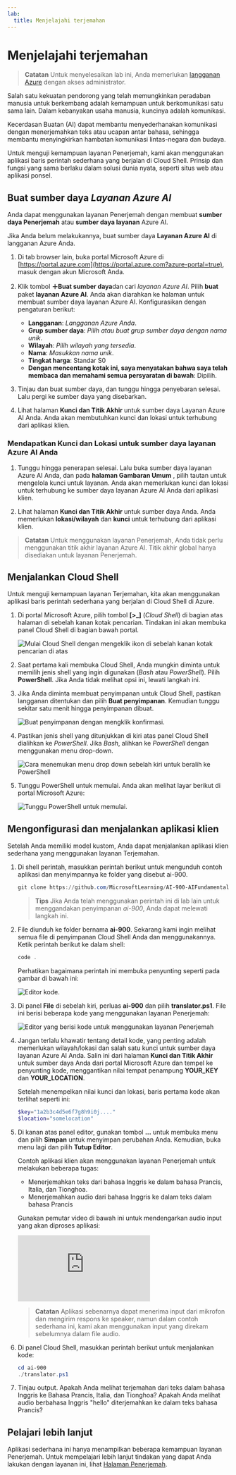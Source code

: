```yaml
---
lab:
  title: Menjelajahi terjemahan
---
```


# Menjelajahi terjemahan

> **Catatan** Untuk menyelesaikan lab ini, Anda memerlukan [langganan Azure](https://azure.microsoft.com/free?azure-portal=true) dengan akses administrator.

Salah satu kekuatan pendorong yang telah memungkinkan peradaban manusia untuk berkembang adalah kemampuan untuk berkomunikasi satu sama lain. Dalam kebanyakan usaha manusia, kuncinya adalah komunikasi.

Kecerdasan Buatan (AI) dapat membantu menyederhanakan komunikasi dengan menerjemahkan teks atau ucapan antar bahasa, sehingga membantu menyingkirkan hambatan komunikasi lintas-negara dan budaya.

Untuk menguji kemampuan layanan Penerjemah, kami akan menggunakan aplikasi baris perintah sederhana yang berjalan di Cloud Shell. Prinsip dan fungsi yang sama berlaku dalam solusi dunia nyata, seperti situs web atau aplikasi ponsel.

## Buat sumber daya *Layanan Azure AI*

Anda dapat menggunakan layanan Penerjemah dengan membuat **sumber daya Penerjemah** atau **sumber daya layanan** Azure AI.

Jika Anda belum melakukannya, buat sumber daya **Layanan Azure AI** di langganan Azure Anda.

1. Di tab browser lain, buka portal Microsoft Azure di [https://portal.azure.com](https://portal.azure.com?azure-portal=true), masuk dengan akun Microsoft Anda.

1. Klik tombol **＋Buat sumber daya**dan cari *layanan Azure AI*. Pilih **buat** paket **layanan Azure AI**. Anda akan diarahkan ke halaman untuk membuat sumber daya layanan Azure AI. Konfigurasikan dengan pengaturan berikut:
    - **Langganan**: *Langganan Azure Anda*.
    - **Grup sumber daya**: *Pilih atau buat grup sumber daya dengan nama unik*.
    - **Wilayah**: *Pilih wilayah yang tersedia*.
    - **Nama**: *Masukkan nama unik*.
    - **Tingkat harga**: Standar S0
    - **Dengan mencentang kotak ini, saya menyatakan bahwa saya telah membaca dan memahami semua persyaratan di bawah**: Dipilih.

1. Tinjau dan buat sumber daya, dan tunggu hingga penyebaran selesai. Lalu pergi ke sumber daya yang disebarkan.

1. Lihat halaman **Kunci dan Titik Akhir** untuk sumber daya Layanan Azure AI Anda. Anda akan membutuhkan kunci dan lokasi untuk terhubung dari aplikasi klien.

### Mendapatkan Kunci dan Lokasi untuk sumber daya layanan Azure AI Anda

1. Tunggu hingga penerapan selesai. Lalu buka sumber daya layanan Azure AI Anda, dan pada **halaman Gambaran Umum** , pilih tautan untuk mengelola kunci untuk layanan. Anda akan memerlukan kunci dan lokasi untuk terhubung ke sumber daya layanan Azure AI Anda dari aplikasi klien.

1. Lihat halaman **Kunci dan Titik Akhir** untuk sumber daya Anda. Anda memerlukan **lokasi/wilayah** dan **kunci** untuk terhubung dari aplikasi klien.

> **Catatan** Untuk menggunakan layanan Penerjemah, Anda tidak perlu menggunakan titik akhir layanan Azure AI. Titik akhir global hanya disediakan untuk layanan Penerjemah. 

## Menjalankan Cloud Shell

Untuk menguji kemampuan layanan Terjemahan, kita akan menggunakan aplikasi baris perintah sederhana yang berjalan di Cloud Shell di Azure. 

1. Di portal Microsoft Azure, pilih tombol **[>_]** (*Cloud Shell*) di bagian atas halaman di sebelah kanan kotak pencarian. Tindakan ini akan membuka panel Cloud Shell di bagian bawah portal.

    ![Mulai Cloud Shell dengan mengeklik ikon di sebelah kanan kotak pencarian di atas](media/translate-text-and-speech/powershell-portal-guide-1.png)

1. Saat pertama kali membuka Cloud Shell, Anda mungkin diminta untuk memilih jenis shell yang ingin digunakan (*Bash* atau *PowerShell*). Pilih **PowerShell**. Jika Anda tidak melihat opsi ini, lewati langkah ini.  

1. Jika Anda diminta membuat penyimpanan untuk Cloud Shell, pastikan langganan ditentukan dan pilih **Buat penyimpanan**. Kemudian tunggu sekitar satu menit hingga penyimpanan dibuat.

    ![Buat penyimpanan dengan mengklik konfirmasi.](media/translate-text-and-speech/powershell-portal-guide-2.png)

1. Pastikan jenis shell yang ditunjukkan di kiri atas panel Cloud Shell dialihkan ke *PowerShell*. Jika *Bash*, alihkan ke *PowerShell* dengan menggunakan menu drop-down. 

    ![Cara menemukan menu drop down sebelah kiri untuk beralih ke PowerShell](media/translate-text-and-speech/powershell-portal-guide-3.png) 

1. Tunggu PowerShell untuk memulai. Anda akan melihat layar berikut di portal Microsoft Azure:  

    ![Tunggu PowerShell untuk memulai.](media/translate-text-and-speech/powershell-prompt.png)

## Mengonfigurasi dan menjalankan aplikasi klien

Setelah Anda memiliki model kustom, Anda dapat menjalankan aplikasi klien sederhana yang menggunakan layanan Terjemahan.

1. Di shell perintah, masukkan perintah berikut untuk mengunduh contoh aplikasi dan menyimpannya ke folder yang disebut ai-900.

    ```PowerShell
    git clone https://github.com/MicrosoftLearning/AI-900-AIFundamentals ai-900
    ```

    >**Tips** Jika Anda telah menggunakan perintah ini di lab lain untuk menggandakan penyimpanan *ai-900*, Anda dapat melewati langkah ini.

1. File diunduh ke folder bernama **ai-900**. Sekarang kami ingin melihat semua file di penyimpanan Cloud Shell Anda dan menggunakannya. Ketik perintah berikut ke dalam shell: 

     ```PowerShell
    code .
    ```

    Perhatikan bagaimana perintah ini membuka penyunting seperti pada gambar di bawah ini: 

    ![Editor kode.](media/translate-text-and-speech/powershell-portal-guide-4.png)

1. Di panel **File** di sebelah kiri, perluas **ai-900** dan pilih **translator.ps1**. File ini berisi beberapa kode yang menggunakan layanan Penerjemah:

    ![Editor yang berisi kode untuk menggunakan layanan Penerjemah](media/translate-text-and-speech/translate-code.png)

1. Jangan terlalu khawatir tentang detail kode, yang penting adalah memerlukan wilayah/lokasi dan salah satu kunci untuk sumber daya layanan Azure AI Anda. Salin ini dari halaman **Kunci dan Titik Akhir** untuk sumber daya Anda dari portal Microsoft Azure dan tempel ke penyunting kode, menggantikan nilai tempat penampung **YOUR_KEY** dan **YOUR_LOCATION**.

    Setelah menempelkan nilai kunci dan lokasi, baris pertama kode akan terlihat seperti ini:

    ```PowerShell
    $key="1a2b3c4d5e6f7g8h9i0j...."
    $location="somelocation"
    ```

1. Di kanan atas panel editor, gunakan tombol **...** untuk membuka menu dan pilih **Simpan** untuk menyimpan perubahan Anda. Kemudian, buka menu lagi dan pilih **Tutup Editor**.

    Contoh aplikasi klien akan menggunakan layanan Penerjemah untuk melakukan beberapa tugas:
    - Menerjemahkan teks dari bahasa Inggris ke dalam bahasa Prancis, Italia, dan Tionghoa.
    - Menerjemahkan audio dari bahasa Inggris ke dalam teks dalam bahasa Prancis

    Gunakan pemutar video di bawah ini untuk mendengarkan audio input yang akan diproses aplikasi:

    <div class="embeddedvideo"><iframe src="https://www.microsoft.com/videoplayer/embed/RWORN0" frameborder="0" allowfullscreen="true" data-linktype="external"></iframe></div>


    > **Catatan** Aplikasi sebenarnya dapat menerima input dari mikrofon dan mengirim respons ke speaker, namun dalam contoh sederhana ini, kami akan menggunakan input yang direkam sebelumnya dalam file audio.

1. Di panel Cloud Shell, masukkan perintah berikut untuk menjalankan kode:

    ```PowerShell
    cd ai-900
    ./translator.ps1
    ```

1. Tinjau output. Apakah Anda melihat terjemahan dari teks dalam bahasa Inggris ke Bahasa Prancis, Italia, dan Tionghoa?  Apakah Anda melihat audio berbahasa Inggris "hello" diterjemahkan ke dalam teks bahasa Prancis?

## Pelajari lebih lanjut

Aplikasi sederhana ini hanya menampilkan beberapa kemampuan layanan Penerjemah. Untuk mempelajari lebih lanjut tindakan yang dapat Anda lakukan dengan layanan ini, lihat [Halaman Penerjemah](https://docs.microsoft.com/azure/cognitive-services/translator/translator-overview).